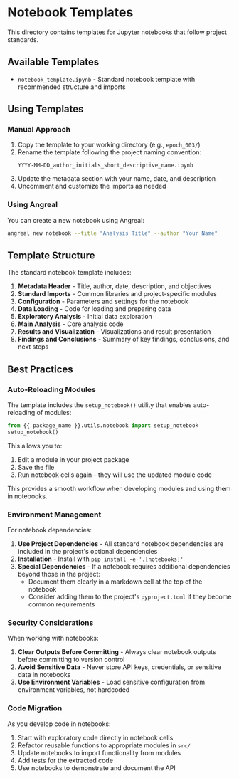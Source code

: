 # Notebook Templates

This directory contains templates for Jupyter notebooks that follow project standards.

## Available Templates

- `notebook_template.ipynb` - Standard notebook template with recommended structure and imports

## Using Templates

### Manual Approach

1. Copy the template to your working directory (e.g., `epoch_003/`)
2. Rename the template following the project naming convention:
   ```
   YYYY-MM-DD_author_initials_short_descriptive_name.ipynb
   ```
3. Update the metadata section with your name, date, and description
4. Uncomment and customize the imports as needed

### Using Angreal

You can create a new notebook using Angreal:

```bash
angreal new notebook --title "Analysis Title" --author "Your Name"
```

## Template Structure

The standard notebook template includes:

1. **Metadata Header** - Title, author, date, description, and objectives
2. **Standard Imports** - Common libraries and project-specific modules
3. **Configuration** - Parameters and settings for the notebook
4. **Data Loading** - Code for loading and preparing data
5. **Exploratory Analysis** - Initial data exploration
6. **Main Analysis** - Core analysis code
7. **Results and Visualization** - Visualizations and result presentation
8. **Findings and Conclusions** - Summary of key findings, conclusions, and next steps

## Best Practices

### Auto-Reloading Modules

The template includes the `setup_notebook()` utility that enables auto-reloading of modules:

```python
from {{ package_name }}.utils.notebook import setup_notebook
setup_notebook()
```

This allows you to:
1. Edit a module in your project package
2. Save the file
3. Run notebook cells again - they will use the updated module code

This provides a smooth workflow when developing modules and using them in notebooks.

### Environment Management

For notebook dependencies:

1. **Use Project Dependencies** - All standard notebook dependencies are included in the project's optional dependencies
2. **Installation** - Install with `pip install -e '.[notebooks]'`
3. **Special Dependencies** - If a notebook requires additional dependencies beyond those in the project:
   - Document them clearly in a markdown cell at the top of the notebook
   - Consider adding them to the project's `pyproject.toml` if they become common requirements

### Security Considerations

When working with notebooks:

1. **Clear Outputs Before Committing** - Always clear notebook outputs before committing to version control
2. **Avoid Sensitive Data** - Never store API keys, credentials, or sensitive data in notebooks
3. **Use Environment Variables** - Load sensitive configuration from environment variables, not hardcoded

### Code Migration

As you develop code in notebooks:

1. Start with exploratory code directly in notebook cells
2. Refactor reusable functions to appropriate modules in `src/`
3. Update notebooks to import functionality from modules
4. Add tests for the extracted code
5. Use notebooks to demonstrate and document the API
